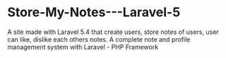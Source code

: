 # Store-My-Notes---Laravel-5
A site made with Laravel 5.4 that create users, store notes of users, user can like, dislike each others notes. A complete note and profile management system with Laravel - PHP Framework
